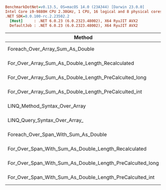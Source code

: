 ``` ini

BenchmarkDotNet=v0.13.5, OS=macOS 14.0 (23A344) [Darwin 23.0.0]
Intel Core i9-9880H CPU 2.30GHz, 1 CPU, 16 logical and 8 physical cores
.NET SDK=8.0.100-rc.2.23502.2
  [Host]     : .NET 6.0.23 (6.0.2323.48002), X64 RyuJIT AVX2
  DefaultJob : .NET 6.0.23 (6.0.2323.48002), X64 RyuJIT AVX2


```
|                                                    Method |       Mean |     Error |    StdDev |     Median |
|---------------------------------------------------------- |-----------:|----------:|----------:|-----------:|
|                          Foreach_Over_Array_Sum_As_Double |   8.112 ns | 0.1751 ns | 0.1552 ns |   8.047 ns |
|          For_Over_Array_Sum_As_Double_Length_Recalculated |   7.584 ns | 0.1902 ns | 0.4701 ns |   7.356 ns |
|     For_Over_Array_Sum_As_Double_Length_PreCalculted_long |   9.657 ns | 0.0553 ns | 0.0432 ns |   9.654 ns |
|      For_Over_Array_Sum_As_Double_Length_PreCalculted_int |   9.717 ns | 0.1651 ns | 0.1378 ns |   9.674 ns |
|                             LINQ_Method_Syntax_Over_Array |  73.250 ns | 0.2338 ns | 0.2187 ns |  73.192 ns |
|                             LINQ_Query_Syntax_Over_Array_ | 126.144 ns | 1.2367 ns | 1.0327 ns | 125.720 ns |
|                      Foreach_Over_Span_With_Sum_As_Double |   7.029 ns | 0.1062 ns | 0.0887 ns |   7.039 ns |
|      For_Over_Span_With_Sum_As_Double_Length_Recalculated |   6.535 ns | 0.0578 ns | 0.0483 ns |   6.548 ns |
| For_Over_Span_With_Sum_As_Double_Length_PreCalculted_long |   7.491 ns | 0.1341 ns | 0.1255 ns |   7.449 ns |
|  For_Over_Span_With_Sum_As_Double_Length_PreCalculted_int |   7.021 ns | 0.1252 ns | 0.1110 ns |   7.004 ns |
